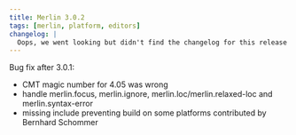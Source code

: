 ```yaml
---
title: Merlin 3.0.2
tags: [merlin, platform, editors]
changelog: |
  Oops, we went looking but didn't find the changelog for this release 🙈
---
```


Bug fix after 3.0.1:
- CMT magic number for 4.05 was wrong
- handle merlin.focus, merlin.ignore, merlin.loc/merlin.relaxed-loc and merlin.syntax-error
- missing include preventing build on some platforms contributed by Bernhard Schommer